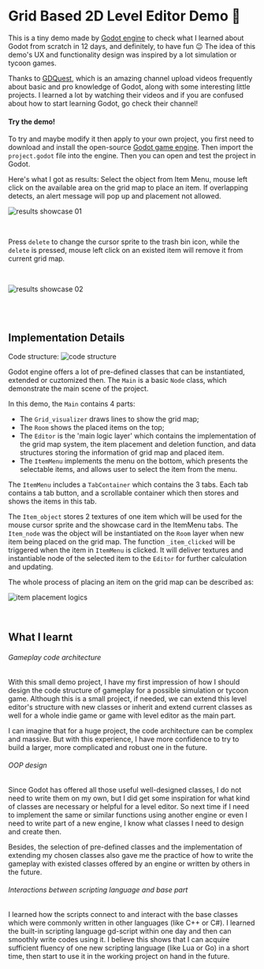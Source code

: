 # Grid Based 2D Level Editor Demo :space_invader:

This is a tiny demo made by [Godot engine](https://godotengine.org/) to check what I learned about Godot from scratch in 12 days, and definitely, to have fun :wink: The idea of this demo's UX and functionality design was inspired by a lot simulation or tycoon games.

Thanks to [GDQuest](https://www.youtube.com/channel/UCxboW7x0jZqFdvMdCFKTMsQ), which is an amazing channel upload videos frequently about basic and pro knowledge of Godot, along with some interesting little projects. I learned a lot by watching their videos and if you are confused about how to start learning Godot, go check their channel!


#### Try the demo!
To try and maybe modify it then apply to your own project, you first need to download and install the open-source [Godot game engine](https://godotengine.org/download/windows). Then import the `project.godot` file into the engine. Then you can open and test the project in Godot.

Here's what I got as results:
Select the object from Item Menu, mouse left click on the available area on the grid map to place an item. If overlapping detects, an alert message will pop up and placement not allowed.
<br>

![results showcase 01](https://anonymous.4open.science/r/d48c9a4a-2836-4dfe-8536-555fb7a259e8/001.gif)

<br>

Press `delete` to change the cursor sprite to the trash bin icon, while the `delete` is pressed, mouse left click on an existed item will remove it from current grid map.

<br>

![results showcase 02](https://anonymous.4open.science/r/d48c9a4a-2836-4dfe-8536-555fb7a259e8/002.gif)


<br>
<br>

## Implementation Details
Code structure:
![code structure](https://anonymous.4open.science/r/d48c9a4a-2836-4dfe-8536-555fb7a259e8/structure01.png)

Godot engine offers a lot of pre-defined classes that can be instantiated, extended or cuztomized then.
The `Main` is a basic `Node` class, which demonstrate the main scene of the project.

In this demo, the `Main` contains 4 parts:

- The `Grid_visualizer` draws lines to show the grid map;
- The `Room` shows the placed items on the top;
- The `Editor` is the 'main logic layer' which contains the implementation of the grid map system, the item placement and deletion function, and data structures storing the information of grid map and placed item.
- The `ItemMenu` implements the menu on the bottom, which presents the selectable items, and allows user to select the item from the menu. 

The `ItemMenu` includes a `TabContainer` which contains the 3 tabs. Each tab contains a tab button, and a scrollable container which then stores and shows the items in this tab.

The `Item_object` stores 2 textures of one item which will be used for the mouse cursor sprite and the showcase card in the ItemMenu tabs. The `Item_node` was the object will be instantiated on the `Room` layer when new item being placed on the grid map.
The function `_item_clicked` will be triggered when the item in `ItemMenu` is clicked. It will deliver textures and instantiable node of the selected item to the `Editor` for further calculation and updating.

The whole process of placing an item on the grid map can be described as:
<br>

![item placement logics](https://anonymous.4open.science/r/d48c9a4a-2836-4dfe-8536-555fb7a259e8/docs/item_placement.png)

<br>

## What I learnt
###### Gameplay code architecture
With this small demo project, I have my first impression of how I should design the code structure of gameplay for a possible simulation or tycoon game. Although this is a small project, if needed, we can extend this level editor's structure with new classes or inherit and extend current classes as well for a whole indie game or game with level editor as the main part. 

I can imagine that for a huge project, the code architecture can be complex and massive. But with this experience, I have more confidence to try to build a larger, more complicated and robust one in the future.

###### OOP design
Since Godot has offered all those useful well-designed classes, I do not need to write them on my own, but I did get some inspiration for what kind of classes are necessary or helpful for a level editor. So next time if I need to implement the same or similar functions using another engine or even I need to write part of a new engine, I know what classes I need to design and create then.

Besides, the selection of pre-defined classes and the implementation of extending my chosen classes also gave me the practice of how to write the gameplay with existed classes offered by an engine or written by others in the future.

###### Interactions between scripting language and base part
I learned how the scripts connect to and interact with the base classes which were commonly written in other languages (like C++ or C#). I learned the built-in scripting language gd-script within one day and then can smoothly write codes using it. I believe this shows that I can acquire sufficient fluency of one new scripting language (like Lua or Go) in a short time, then start to use it in the working project on hand in the future.

<br>
<br>